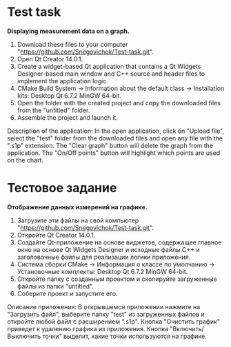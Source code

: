 # Test task
**Displaying measurement data on a graph.**

1. Download these files to your computer "https://github.com/Snegovichok/Test-task.git".
2. Open Qt Creator 14.0.1.
3. Create a widget-based Qt application that contains a Qt Widgets Designer-based main window and C++ source and header files to implement the application logic.
4. CMake Build System -> Information about the default class -> Installation kits: Desktop Qt 6.7.2 MinGW 64-bit.
5. Open the folder with the created project and copy the downloaded files from the "untitled" folder.
6. Assemble the project and launch it.

Description of the application:
In the open application, click on "Upload file", select the "test" folder from the downloaded files and open any file with the ".s1p" extension.
The "Clear graph" button will delete the graph from the application.
The "On/Off points" button will highlight which points are used on the chart.

# Тестовое задание
**Отображение данных измерений на графике.**

1. Загрузите эти файлы на свой компьютер "https://github.com/Snegovichok/Test-task.git".
2. Откройте Qt Creator 14.0.1.
3. Создайте Qt-приложение на основе виджетов, содержащее главное окно на основе Qt Widgets Designer и исходные файлы C++ и заголовочные файлы для реализации логики приложения.
4. Система сборки CMake -> Информация о классе по умолчанию -> Установочные комплекты: Desktop Qt 6.7.2 MinGW 64-bit.
5. Откройте папку с созданным проектом и скопируйте загруженные файлы из папки "untitled".
6. Соберите проект и запустите его.

Описание приложения:
В открывшемся приложении нажмите на "Загрузить файл", выберите папку "test" из загруженных файлов и откройте любой файл с расширением ".s1p".
Кнопка "Очистить график" приведет к удалению графика из приложения.
Кнопка "Включить/Выключить точки" выделит, какие точки используются на графике.
